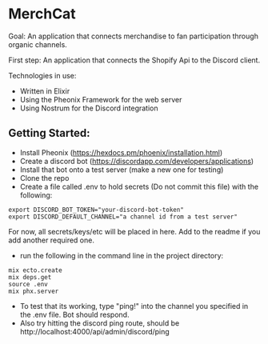 # MerchCat
Goal: An application that connects merchandise to fan participation through organic channels.

First step: An application that connects the Shopify Api to the Discord client.

Technologies in use:
- Written in Elixir
- Using the Pheonix Framework for the web server
- Using Nostrum for the Discord integration


## Getting Started:
- Install Pheonix (https://hexdocs.pm/phoenix/installation.html)
- Create a discord bot (https://discordapp.com/developers/applications)
- Install that bot onto a test server (make a new one for testing)
- Clone the repo
- Create a file called .env to hold secrets (Do not commit this file) with the following:
```
export DISCORD_BOT_TOKEN="your-discord-bot-token"
export DISCORD_DEFAULT_CHANNEL="a channel id from a test server"
```
For now, all secrets/keys/etc will be placed in here. Add to the readme if you add another required one.
- run the following in the command line in the project directory:
```
mix ecto.create
mix deps.get
source .env
mix phx.server
```
- To test that its working, type "ping!" into the channel you specified in the .env file. Bot should respond.
- Also try hitting the discord ping route, should be http://localhost:4000/api/admin/discord/ping
